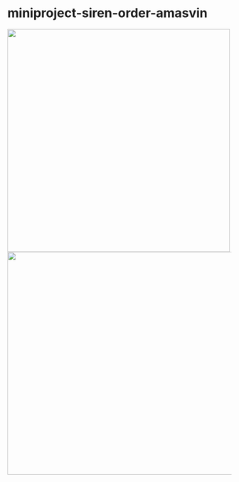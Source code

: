 # miniproject-siren-order-amasvin
<img src="https://user-images.githubusercontent.com/84005648/146759753-933ca0ee-4a65-4ab2-98ef-df5a1972e2c9.png" width="500" height="500"/>
<img src="https://user-images.githubusercontent.com/84005648/146761647-f05559c6-eee2-4177-8d2b-fd1228977bea.png" width="1000" height="500"/>




